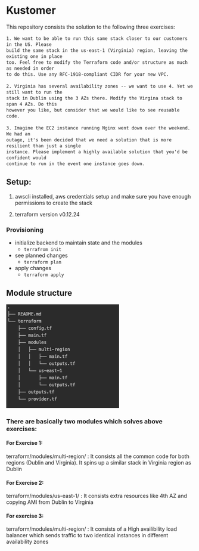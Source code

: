 # Kustomer

This repository consists the solution to the following three exercises:

````
1. We want to be able to run this same stack closer to our customers in the US. Please
build the same stack in the us-east-1 (Virginia) region, leaving the existing one in place
too. Feel free to modify the Terraform code and/or structure as much as needed in order
to do this. Use any RFC-1918-compliant CIDR for your new VPC.

2. Virginia has several availability zones -- we want to use 4. Yet we still want to run the
stack in Dublin using the 3 AZs there. Modify the Virgina stack to span 4 AZs. Do this
however you like, but consider that we would like to see reusable code.

3. Imagine the EC2 instance running Nginx went down over the weekend. We had an
outage, it's been decided that we need a solution that is more resilient than just a single
instance. Please implement a highly available solution that you'd be confident would
continue to run in the event one instance goes down.
````

## Setup:

1. awscli installed, aws credentials setup and make sure you have enough permissions to create the stack

2. terraform version v0.12.24


### Provisioning
- initialize backend to maintain state and the modules
  - `terrafrom init`
- see planned changes
  - `terraform plan`
- apply changes
  - `terraform apply`

## Module structure

![module-structure](module-structure.png)


### There are basically two modules which solves above exercises:

#### For Exercise 1:

terraform/modules/multi-region/ : It consists all the common code for both regions (Dublin and Virginia). It spins up a similar stack in Virginia region as Dublin

#### For Exercise 2:

terraform/modules/us-east-1/ : It consists extra resources like 4th AZ and copying AMI from Dublin to Virginia

#### For exercise 3:

terraform/modules/multi-region/ : It consists of a High availibility load balancer which sends traffic to two identical instances in different availability zones
